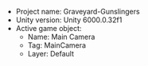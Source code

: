 <!-- UNITY CODE ASSIST INSTRUCTIONS START -->
- Project name: Graveyard-Gunslingers
- Unity version: Unity 6000.0.32f1
- Active game object:
  - Name: Main Camera
  - Tag: MainCamera
  - Layer: Default
<!-- UNITY CODE ASSIST INSTRUCTIONS END -->